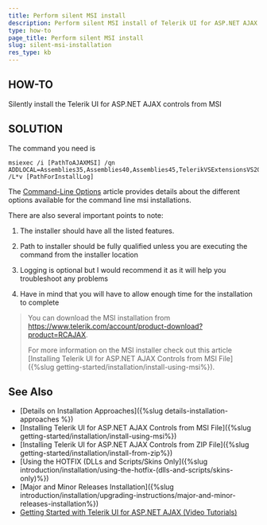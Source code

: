 ```yaml
---
title: Perform silent MSI install
description: Perform silent MSI install of Telerik UI for ASP.NET AJAX. Check it now!
type: how-to
page_title: Perform silent MSI install
slug: silent-msi-installation
res_type: kb
---
```



## HOW-TO
Silently install the Telerik UI for ASP.NET AJAX controls from MSI

## SOLUTION 

The command you need is 

```ASPX
msiexec /i [PathToAJAXMSI] /qn ADDLOCAL=Assemblies35,Assemblies40,Assemblies45,TelerikVSExtensionsVS2022 /L*v [PathForInstallLog]
````

The [Command-Line Options](https://docs.microsoft.com/en-us/windows/win32/msi/command-line-options) article provides details about the different options available for the command line msi installations.

There are also several important points to note:

1. The installer should have all the listed features. 

2. Path to installer should be fully qualified unless you are executing the command from the installer location

3. Logging is optional but I would recommend it as it will help you troubleshoot any problems

4. Have in mind that you will have to allow enough time for the installation to complete
 

> You can download the MSI installation from https://www.telerik.com/account/product-download?product=RCAJAX. 
> 
> For more information on the MSI installer check out this article [Installing Telerik UI for ASP.NET AJAX Controls from MSI File]({%slug getting-started/installation/install-using-msi%}).


## See Also

* [Details on Installation Approaches]({%slug details-installation-approaches %})
* [Installing Telerik UI for ASP.NET AJAX Controls from MSI File]({%slug getting-started/installation/install-using-msi%})
* [Installing Telerik UI for ASP.NET AJAX Controls from ZIP File]({%slug getting-started/installation/install-from-zip%})
* [Using the HOTFIX (DLLs and Scripts/Skins Only]({%slug introduction/installation/using-the-hotfix-(dlls-and-scripts/skins-only)%})
* [Major and Minor Releases Installation]({%slug introduction/installation/upgrading-instructions/major-and-minor-releases-installation%})
* [Getting Started with Telerik UI for ASP.NET AJAX (Video Tutorials)](https://learn.telerik.com/learn/course/external/view/elearning/5/telerik-ui-for-aspnet-ajax)

  